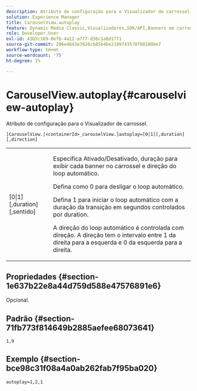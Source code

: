 ```yaml
---
description: Atributo de configuração para o Visualizador de carrossel.
solution: Experience Manager
title: CarouselView.autoplay
feature: Dynamic Media Classic,Visualizadores,SDK/API,Banners em carrossel
role: Developer,User
exl-id: 43b5c169-0ef6-4a12-a777-d36c1a8d1771
source-git-commit: 206e4643e3926cb85b4be2189743578f88180be7
workflow-type: tm+mt
source-wordcount: '75'
ht-degree: 1%

---
```


# CarouselView.autoplay{#carouselview-autoplay}

Atributo de configuração para o Visualizador de carrossel.

`[CarouselView.|<containerId>_carouselView.]autoplay=[0|1][,duration][,direction]`

<table id="table_441553CD34C94A58A9D7CBF772DEDDB6"> 
 <tbody> 
  <tr> 
   <td colname="col1"> <p> <span class="codeph">[0|1][,duration][,sentido]</span> </p> </td> 
   <td colname="col2"> <p> Especifica Ativado/Desativado, duração para exibir cada banner no carrossel e direção do loop automático. </p> <p>Defina como <span class="codeph"> 0</span> para desligar o loop automático. </p> <p>Defina <span class="codeph"> 1</span> para iniciar o loop automático com a duração da transição em segundos controlados por <span class="codeph"> duration</span>. </p> <p>A direção do loop automático é controlada com <span class="codeph"> direção</span>. A direção <span class="codeph"></span> tem o intervalo entre <span class="codeph"> 1</span> da direita para a esquerda e <span class="codeph"> 0</span> da esquerda para a direita. </p> </td> 
  </tr> 
 </tbody> 
</table>

## Propriedades {#section-1e637b22e8a44d759d588e47576891e6}

Opcional.

## Padrão {#section-71fb773f814649b2885aefee68073641}

`1,9`

## Exemplo {#section-bce98c31f08a4a0ab262fab7f95ba020}

```
autoplay=1,2,1
```
